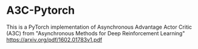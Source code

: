 # A3C-Pytorch

This is a PyTorch implementation of Asynchronous Advantage Actor Critic (A3C) from "Asynchronous Methods for Deep Reinforcement Learning"
<br>
https://arxiv.org/pdf/1602.01783v1.pdf
